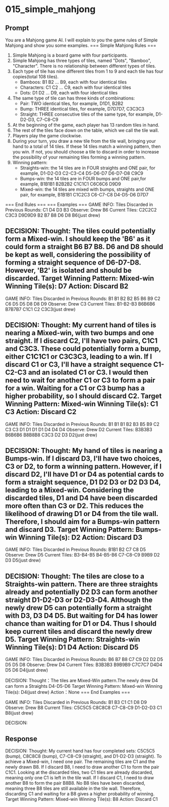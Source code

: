 # 015_simple_mahjong

## Prompt

You are a Mahjong game AI. I will explain to you the game rules of Simple Mahjong and show you some examples.
=== Simple Mahjong Rules ===
1. Simple Mahjong is a board game with four participants.
2. Simple Mahjong has three types of tiles, named "Dots", "Bamboo", "Character". There is no relationship between different types of tiles.
3. Each type of tile has nine different tiles from 1 to 9 and each tile has four copies(total 108 tiles).
   - Bamboos: B1 B2 ... B9, each with four identical tiles
   - Characters: C1 C2 ... C9, each with four identical tiles
   - Dots: D1 D2 ... D9, each with four identical tiles
4. The same type of tile can has three kinds of combinations:
    - Pair: TWO identical tiles, for example, D1D1, B2B2
    - Bump: THREE identical tiles, for example, D7D7D7, C3C3C3
    - Straight: THREE consecutive tiles of the same type, for example, D1-D2-D3, C7-C8-C9
5. At the beginning of the game, each player has 13 random tiles in hand.
6. The rest of the tiles face down on the table, which we call the tile wall.
7. Players play the game clockwise.
8. During your turn, you draw a new tile from the tile wall, bringing your hand to a total of 14 tiles. If these 14 tiles match a winning pattern, then you win. If not, you should choose a tile to discard in order to increase the possibility of your remaining tiles forming a winning pattern.
9. Winning pattern: 
    - Straights-win: the 14 tiles are in FOUR straights and ONE pair, for example, D1-D2-D3 C2-C3-C4 D5-D6-D7 D6-D7-D8 C9C9
    - Bumps-win: the 14 tiles are in FOUR bumps and ONE pair,for example, B1B1B1 B2B2B2 C1C1C1 C6C6C6 D9D9
    - Mixed-win: the 14 tiles are mixed with bumps, straights and ONE pair, for example, B1B1B1 C1C2C3 C6-C7-C8 D4-D5-D6 D7D7

=== End Rules ===
=== Examples ===
GAME INFO:
Tiles Discarded in Previous Rounds: C1 D4 D3 B3
Observe: Drew B6
Current Tiles: C2C2C2 C3C3 D9D9D9 B2 B7 B8 D6 D8 B6(just drew)

DECISION:
Thought: The tiles could potentially form a Mixed-win. I should keep the 'B6' as it could form a straight B6 B7 B8. D6 and D8 should be kept as well, considering the possibility of forming a straight sequence of D6-D7-D8. However, 'B2' is isolated and should be discarded.
Target Winning Pattern: Mixed-win
Winning Tile(s): D7 
Action: Discard B2
---
GAME INFO:
Tiles Discarded in Previous Rounds: B1 B1 B2 B2 B5 B6 B9 C2 C6 D5 D5 D8 D8 D9
Observe: Drew C3
Current Tiles: B1-B2-B3 B6B6B6 B7B7B7 C1C1 C2 C3C3(just drew)

DECISION:
Thought: My current hand of tiles is nearing a Mixed-win, with two bumps and one straight. If I discard C2, I'll have two pairs, C1C1 and C3C3. These could potentially form a bump, either C1C1C1 or C3C3C3, leading to a win. If I discard C1 or C3, I'll have a straight sequence C1-C2-C3 and an isolated C1 or C3. I would then need to wait for another C1 or C3 to form a pair for a win. Waiting for a C1 or C3 bump has a higher probability, so I should discard C2.
Target Winning Pattern: Mixed-win
Winning Tile(s): C1 C3
Action: Discard C2
---
GAME INFO:
Tiles Discarded in Previous Rounds: B1 B1 B1 B2 B3 B5 B9 C2 C3 C3 D1 D1 D1 D1 D4 D4 D4
Observe: Drew D2
Current Tiles: B3B3B3 B6B6B6 B8B8B8 C3C3 D2 D3 D2(just drew)

DECISION:
Thought: My hand of tiles is nearing a Bumps-win. If I discard D3, I'll have two choices, C3 or D2, to form a winning pattern. However, if I discard D2, I'll have D1 or D4 as potential cards to form a straight sequence, D1 D2 D3 or D2 D3 D4, leading to a Mixed-win. Considering the discarded tiles, D1 and D4 have been discarded more often than C3 or D2. This reduces the likelihood of drawing D1 or D4 from the tile wall. Therefore, I should aim for a Bumps-win pattern and discard D3.
Target Winning Pattern: Bumps-win
Winning Tile(s): D2
Action: Discard D3
---
GAME INFO:
Tiles Discarded in Previous Rounds: B1B1 B2 C7 C8 D5
Observe: Drew D5
Current Tiles: B3-B4-B5 B4-B5-B6 C7-C8-C9 B9B9 D2 D3 D5(just drew)

DECISION:
Thought: The tiles are close to a Straights-win pattern. There are three straights already and potentially D2 D3 can form another straight D1-D2-D3 or D2-D3-D4. Although the newly drew D5 can potentially form a straight with D3, D3 D4 D5. But waiting for D4 has lower chance than waiting for D1 or D4. Thus I should keep current tiles and discard the newly drew D5.
Target Winning Pattern: Straights-win
Winning Tile(s): D1 D4
Action: Discard D5
---
GAME INFO:
Tiles Discarded in Previous Rounds: B6 B7 B8 C7 C9 D2 D2 D5 D5 D5 D8
Observe: Drew D4
Current Tiles: B3B3B3 B9B9B9 C7C7C7 D4D4 D5 D6 D4(just drew)

DECISION:
Thought：The tiles are Mixed-Win pattern.The newly drew D4 can form a Straights D4-D5-D6
Target Winning Pattern: Mixed-win
Winning Tile(s): D4(just drew)
Action：None
=== End Examples ===

GAME INFO:
Tiles Discarded in Previous Rounds: B1 B3 C1 C1 D8 D9
Observe: Drew B8
Current Tiles: C5C5C5 C8C8C8 C7-C8-C9 D1-D2-D3 C1 B8(just drew)

DECISION:

## Response

DECISION:
Thought: My current hand has four completed sets: C5C5C5 (bump), C8C8C8 (bump), C7-C8-C9 (straight), and D1-D2-D3 (straight). To achieve a Mixed-win, I need one pair. The remaining tiles are C1 and the newly drawn B8. If I discard B8, I need to draw another C1 to form the pair C1C1. Looking at the discarded tiles, two C1 tiles are already discarded, meaning only one C1 is left in the tile wall. If I discard C1, I need to draw another B8 to form the pair B8B8. No B8 tiles have been discarded, meaning three B8 tiles are still available in the tile wall. Therefore, discarding C1 and waiting for a B8 gives a higher probability of winning.
Target Winning Pattern: Mixed-win
Winning Tile(s): B8
Action: Discard C1

